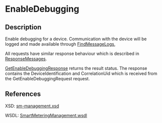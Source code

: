 # EnableDebugging

## Description

Enable debugging for a device. Communication with the device will be logged and made available through [FindMessageLogs](findmessagelogs.md),

All requests have similar response behaviour which is described in [ResponseMessages](../../responsemessages.md).

[GetEnableDebuggingResponse](https://github.com/OSGP/Documentation/tree/805a7da4c3cbf27ddb6aed765ebc7a7eab320933/Domains/Smartmetering/smartmeteringwebservices/GetEnableDebuggingResponse.md) returns the result status. The response contains the DeviceIdentification and CorrelationUid which is received from the GetEnableDebuggingRequest request.

## References

XSD: [sm-management.xsd](https://github.com/OSGP/open-smart-grid-platform/blob/development/osgp/shared/osgp-ws-smartmetering/src/main/resources/schemas/sm-management.xsd)

WSDL: [SmartMeteringManagement.wsdl](https://github.com/OSGP/open-smart-grid-platform/blob/development/osgp/shared/osgp-ws-smartmetering/src/main/resources/SmartMeteringManagement.wsdl)

